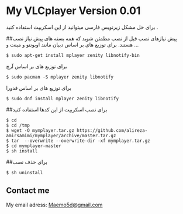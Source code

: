 # My VLCplayer Version 0.01
برای حل مشکل زیرنویس فارسی میتوانید از این اسکریپت استفاده کنید .
 
##پیش نیازهای نصب
قبل از نصب مطمئن شوید که همه بسته های پیش نیاز نصب هستند. برای توزیع های بر اساس دبیان مانند اوبونتو و مینت و ...

	$ sudo apt-get install mplayer zenity libnotify-bin

برای توزیع های بر اساس آرچ

	$ sudo pacman -S mplayer zenity libnotify

برای توزیع های بر اساس فدورا

	$ sudo dnf install mplayer zenity libnotify

##برای نصب اسکریپت از این کدها استفاده کنید

	$ cd
	$ cd /tmp
	$ wget -O mymplayer.tar.gz https://github.com/alireza-amirsamimi/mymplayer/archive/master.tar.gz
	$ tar  --overwrite --overwrite-dir -xf mymplayer.tar.gz
	$ cd mymplayer-master
	$ sh install

##برای حذف نصب


	$ sh uninstall

## Contact me
My email adress:
Maemo5d@gmail.com

